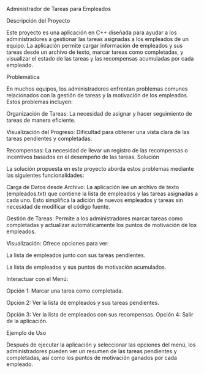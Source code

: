 Administrador de Tareas para Empleados

Descripción del Proyecto

Este proyecto es una aplicación en C++ diseñada para ayudar a los administradores a gestionar las tareas asignadas a los empleados de un equipo. La aplicación permite cargar información de empleados y sus tareas desde un archivo de texto, marcar tareas como completadas, y visualizar el estado de las tareas y las recompensas acumuladas por cada empleado.

Problemática

En muchos equipos, los administradores enfrentan problemas comunes relacionados con la gestión de tareas y la motivación de los empleados. Estos problemas incluyen:

Organización de Tareas: La necesidad de asignar y hacer seguimiento de tareas de manera eficiente.

Visualización del Progreso: Dificultad para obtener una vista clara de las tareas pendientes y completadas.

Recompensas: La necesidad de llevar un registro de las recompensas o incentivos basados en el desempeño de las tareas.
Solución

La solución propuesta en este proyecto aborda estos problemas mediante las siguientes funcionalidades:

Carga de Datos desde Archivo: La aplicación lee un archivo de texto (empleados.txt) que contiene la lista de empleados y las tareas asignadas a cada uno. Esto simplifica la adición de nuevos empleados y tareas sin necesidad de modificar el código fuente.

Gestión de Tareas: Permite a los administradores marcar tareas como completadas y actualizar automáticamente los puntos de motivación de los empleados.

Visualización: Ofrece opciones para ver:

La lista de empleados junto con sus tareas pendientes.

La lista de empleados y sus puntos de motivación acumulados.

Interactuar con el Menú:

Opción 1: Marcar una tarea como completada.

Opción 2: Ver la lista de empleados y sus tareas pendientes.


Opción 3: Ver la lista de empleados con sus recompensas.
Opción 4: Salir de la aplicación.


Ejemplo de Uso

Después de ejecutar la aplicación y seleccionar las opciones del menú, los administradores pueden ver un resumen de las tareas pendientes y completadas, así como los puntos de motivación ganados por cada empleado.
